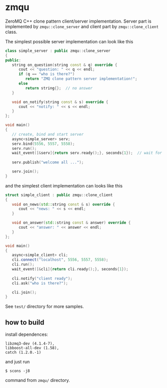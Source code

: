# zmqu

ZeroMQ C++ clone pattern client/server implementation. Server part is implemented by `zmqu::clone_server` and client part by `zmqu::clone_client` class.

The simplest possible server implementation can look like this

```c++
class simple_server : public zmqu::clone_server 
{
public:
   string on_question(string const & q) override {
      cout << "question: " << q << endl;
      if (q == "who is there?")
         return "ZMQ clone pattern server implementation!";
      else
         return string{};  // no answer
   }

   void on_notify(string const & s) override {
      cout << "notify: " << s << endl;
   }
};

void main() 
{
   // create, bind and start server
   async<simple_server> serv;
   serv.bind(5556, 5557, 5558);
   serv.run();
   wait_event([&serv]{return serv.ready();}, seconds{1});  // wait for server thread
   
   serv.publish("welcome all ...");

   serv.join();
}
```

and the simplest client implementation can looks like this

```c++
struct simple_client : public zmqu::clone_client
{
   void on_news(std::string const & s) override {
      cout << "news: " << s << endl;
   }

   void on_answer(std::string const & answer) override {
      cout << "answer: " << answer << endl;
   }
};

void main()
{
   async<simple_client> cli;
   cli.connect("localhost", 5556, 5557, 5558);
   cli.run();
   wait_event([&cli]{return cli.ready();}, seconds{1});
   
   cli.notify("client ready");
   cli.ask("who is there?");

   cli.join();
}
```

See `test/` directory for more samples.


## how to build

install dependences: 

	libzmq3-dev (4.1.4-7), 
	libboost-all-dev (1.58),
	catch (1.2.0.-1)

and just run

	$ scons -j8

command from `zmqu/` directory.

